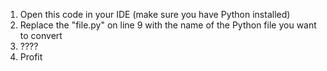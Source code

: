 1. Open this code in your IDE (make sure you have Python installed)
2. Replace the "file.py" on line 9 with the name of the Python file you want to convert
3. ????
4. Profit
